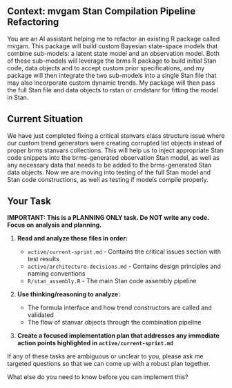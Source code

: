 ## Context: mvgam Stan Compilation Pipeline Refactoring

You are an AI assistant helping me to refactor an existing R package called mvgam. This package will build custom Bayesian state-space models that combine sub-models: a latent state model and an observation model. Both of these sub-models will leverage the brms R package to build initial Stan code, data objects and to accept custom prior specifications, and my package will then integrate the two sub-models into a single Stan file that may also incorporate custom dynamic trends. My package will then pass the full Stan file and data objects to rstan or cmdstanr for fitting the model in Stan. 

## Current Situation

We have just completed fixing a critical stanvars class structure issue where our custom trend generators were creating corrupted list objects instead of proper brms stanvars collections. This will help us to inject appropriate Stan code snippets into the brms-generated observation Stan model, as well as any necessary data that needs to be added to the brms-generated Stan data objects. Now we are moving into testing of the full Stan model and Stan code constructions, as well as testing if models compile properly.

## Your Task

**IMPORTANT: This is a PLANNING ONLY task. Do NOT write any code. Focus on analysis and planning.**

1. **Read and analyze these files in order:**
   - `active/current-sprint.md` - Contains the critical issues section with test results
   - `active/architecture-decisions.md` - Contains design principles and naming conventions
   - `R/stan_assembly.R` - The main Stan code assembly pipeline

2. **Use thinking/reasoning to analyze:**
   - The formula interface and how trend constructors are called and validated
   - The flow of stanvar objects through the combination pipeline

3. **Create a focused implementation plan that addresses any immediate action points highlighted in `active/current-sprint.md`**

If any of these tasks are ambiguous or unclear to you, please ask me targeted questions so that we can come up with a robust plan together.


What else do you need to know before you can implement this?
